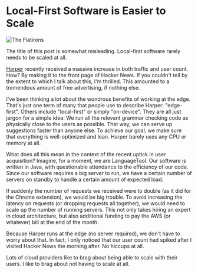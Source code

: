 # Local-First Software is Easier to Scale

![The Flatirons](/images/flatirons.webp)

The title of this post is somewhat misleading. Local-first software rarely needs to be scaled at all.

[Harper](https://writewithharper.com) recently received a massive increase in both traffic and user count.
How?
By making it to the front page of Hacker News.
If you couldn't tell by the extent to which I talk about this, I'm thrilled.
This amounted to a tremendous amount of free advertising, if nothing else.

I've been thinking a lot about the wondrous benefits of working at the edge.
That's just one term of many that people use to describe Harper: "edge-first".
Others include "local-first" or simply "on-device".
They are all just jargon for a simple idea: We run all the relevant grammar checking code as physically close to the users as possible.
That way, we can serve up suggestions faster than anyone else.
To achieve our goal, we make sure that everything is well-optimized and lean.
Harper barely uses any CPU or memory at all.

What does all this mean in the context of the recent uptick in user acquisition? Imagine, for a moment, we are LanguageTool.
Our software is written in Java, with questionable attendance to the efficiency of our code.
Since our software requires a big server to run, we have a certain number of servers on standby to handle a certain amount of expected load.

If suddenly the number of requests we received were to double (as it did for the Chrome extension), we would be big trouble.
To avoid increasing the latency on requests (or dropping requests all together), we would need to scale up the number of running servers.
This not only takes hiring an expert in cloud architecture, but also additional funding to pay the AWS (or whatever) bill at the end of the month. 

Because Harper runs at the edge (no server required), we don't have to worry about that.
In fact, I only noticed that our user count had spiked after I visited Hacker News the morning after.
No hiccups at all.

Lots of cloud providers like to brag about being able to scale with their users. I like to brag about not having to scale at all.
